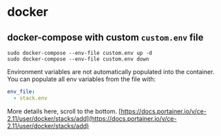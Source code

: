 # docker

## docker-compose with custom `custom.env` file

```shell
sudo docker-compose --env-file custom.env up -d
sudo docker-compose --env-file custom.env down
```

Environment variables are not automatically populated into the container.
You can populate all env variables from the file with:

```yml
env_file:
  - stack.env
```

More details here, scroll to the bottom.
[https://docs.portainer.io/v/ce-2.11/user/docker/stacks/add](https://docs.portainer.io/v/ce-2.11/user/docker/stacks/add)